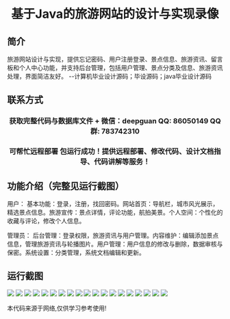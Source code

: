 <p><h1 align="center">基于Java的旅游网站的设计与实现录像</h1></p>

## 简介
旅游网站设计与实现，提供忘记密码、用户注册登录、景点信息、旅游资讯、留言板和个人中心功能，并支持后台管理，包括用户管理、景点分类及信息、旅游资讯处理，界面简洁友好。    --计算机毕业设计源码；毕设源码；java毕业设计源码


## 联系方式
<p><h3 align="center">获取完整代码与数据库文件 + 微信：deepguan QQ: 86050149 QQ群: 783742310</h3></p>
<p><h3 align="center">可帮忙远程部署 包运行成功！提供远程部署、修改代码、设计文档指导、代码讲解等服务！</h3></p>

## 功能介绍（完整见运行截图）
用户： 基本功能：登录，注册，找回密码。网站首页：导航栏，城市风光展示，精选景点信息。旅游宣传：景点详情，评论功能，航拍美景。个人空间：个性化的收藏与评论，修改个人信息。

管理员： 后台管理：登录权限，旅游资讯与用户管理。内容维护：编辑添加景点信息，管理旅游资讯与轮播图片。用户管理：用户信息的修改与删除，数据审核与保密。系统设置：分类管理，系统文档编辑和更新。


## 运行截图
![](img/001.jpg)
![](img/002.jpg)
![](img/003.jpg)
![](img/004.jpg)
![](img/005.jpg)
![](img/006.jpg)
![](img/007.jpg)
![](img/008.jpg)
![](img/009.jpg)
![](img/010.jpg)
![](img/011.jpg)
![](img/012.jpg)
![](img/013.jpg)
![](img/014.jpg)
![](img/015.jpg)
![](img/016.jpg)
![](img/017.jpg)
![](img/018.jpg)
![](img/019.jpg)

<p>本代码来源于网络,仅供学习参考使用!</p>
